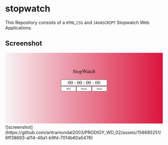# stopwatch

This Repository consists of a `HTML`,`CSS` and `JAVASCRIPT` Stopwatch Web Applications.
## Screenshot

<img src="./Screenshot.png" alt="screenshot" />
![screenshot](https://github.com/aritramondal2003/PRODIGY_WD_02/assets/158685251/6ff38693-a114-48a1-b9fd-7014b60a5476)

